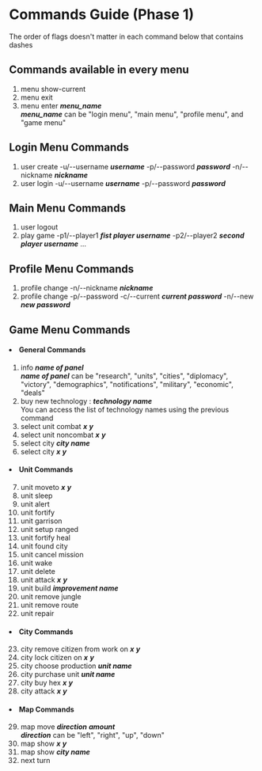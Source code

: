 # Commands Guide (Phase 1)
The order of flags doesn't matter in each command below that contains dashes
## Commands available in every menu
1) menu show-current
2) menu exit
3) menu enter **_menu_name_** <br> **_menu_name_** can be "login menu", "main menu", "profile menu", and "game menu"
## Login Menu Commands
1) user create -u/--username **_username_** -p/--password **_password_** -n/--nickname **_nickname_**
2) user login -u/--username **_username_** -p/--password **_password_**
## Main Menu Commands
1) user logout
2) play game -p1/--player1 **_fist player username_** -p2/--player2 **_second player username_** ...
## Profile Menu Commands
1) profile change -n/--nickname **_nickname_**
2) profile change -p/--password -c/--current **_current password_** -n/--new **_new password_**
## Game Menu Commands
#### <li> General Commands
1) info **_name of panel_** <br> **_name of panel_** can be "research", "units", "cities", "diplomacy", "victory", "demographics", "notifications", "military", "economic", "deals"
2) buy new technology : **_technology name_** <br> You can access the list of technology names using the previous command
3) select unit combat **_x_** **_y_**
4) select unit noncombat **_x_** **_y_**
5) select city **_city name_**
6) select city **_x_** **_y_**
#### <li> Unit Commands
7) unit moveto **_x_** **_y_**
8) unit sleep
9) unit alert
10) unit fortify
11) unit garrison
12) unit setup ranged
13) unit fortify heal
14) unit found city
15) unit cancel mission
16) unit wake
17) unit delete
18) unit attack **_x_** **_y_**
19) unit build **_improvement name_**
20) unit remove jungle
21) unit remove route
22) unit repair
#### <li> City Commands
23) city remove citizen from work on **_x_** **_y_**
24) city lock citizen on **_x_** **_y_**
25) city choose production **_unit name_**
26) city purchase unit **_unit name_**
27) city buy hex **_x_** **_y_**
28) city attack **_x_** **_y_**
#### <li> Map Commands
29) map move **_direction_** **_amount_** <br> **_direction_** can be "left", "right", "up", "down"
30) map show **_x_** **_y_**
31) map show **_city name_**
32) next turn